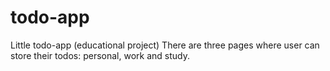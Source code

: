# todo-app
Little todo-app (educational project)
There are three pages where user can store their todos: personal, work and study.
